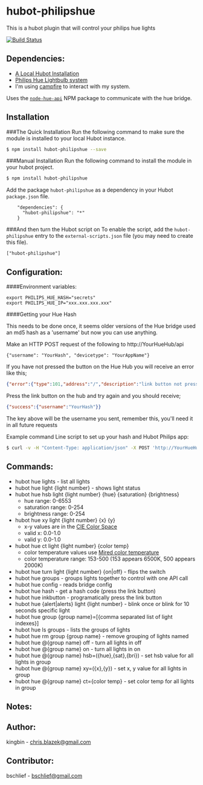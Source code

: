 # hubot-philipshue

This is a hubot plugin that will control your philips hue lights

[![Build Status](https://travis-ci.org/hubot-scripts/hubot-example.png)](https://travis-ci.org/kingbin/hubot-philipshue)

## Dependencies:
- [A Local Hubot Installation](https://github.com/github/hubot/blob/master/docs/README.md "A Local Hubot Installation")
- [Philips Hue Lightbulb system](https://www.meethue.com/en-US "Philips Hue Lightbulb system")
-	I'm using [campfire](https://campfirenow.com/ "campfire") to interact with my system.

Uses the [`node-hue-api`](https://github.com/peter-murray/node-hue-api "Node Hue API") NPM package to communicate with the hue bridge.

## Installation

###The Quick Installation
Run the following command to make sure the module is installed to your local Hubot instance.

```bash
$ npm install hubot-philipshue --save
```

###Manual Installation
Run the following command to install the module in your hubot project.

```bash
$ npm install hubot-philipshue
```

Add the package `hubot-philipshue` as a dependency in your Hubot `package.json` file.

```
    "dependencies": {
      "hubot-philipshue": "*"
    }
```

###And then turn the Hubot script on
To enable the script, add the `hubot-philipshue` entry to the `external-scripts.json` file (you may need to create this file).

```
["hubot-philipshue"]
```

## Configuration:
####Environment variables:

```
export PHILIPS_HUE_HASH="secrets"
export PHILIPS_HUE_IP="xxx.xxx.xxx.xxx"
```

####Getting your Hue Hash

 This needs to be done once, it seems older versions of the Hue bridge used an md5 hash as a 'username' but now you can use anything.

 Make an HTTP POST request of the following to http://YourHueHub/api

```
{"username": "YourHash", "devicetype": "YourAppName"}
```
 
If you have not pressed the button on the Hue Hub you will receive an error like this;

```json
{"error":{"type":101,"address":"/","description":"link button not pressed"}}
```

Press the link button on the hub and try again and you should receive;

```json
{"success":{"username":"YourHash"}}
```

The key above will be the username you sent, remember this, you'll need it in all future requests

Example command Line script to set up your hash and Hubot Philips app:

```bash
$ curl -v -H "Content-Type: application/json" -X POST 'http://YourHueHub/api' -d '{"username": "YourHash", "devicetype": "YourAppName"}'
```

## Commands:
-   hubot hue lights - list all lights
-   hubot hue light {light number}  - shows light status
-   hubot hue hsb light {light number} {hue} {saturation} {brightness} 
    - hue range: 0-6553
    - saturation range: 0-254
    - brightness range: 0-254
-   hubot hue xy light {light number} {x} {y} 
    - x-y values are in the [CIE Color Space](http://developers.meethue.com/coreconcepts.html#color_gets_more_complicated)
    - valid x: 0.0-1.0
    - valid y: 0.0-1.0
-   hubot hue ct light {light number} {color temp}
    - color temperature values use [Mired color temperature](http://en.wikipedia.org/wiki/Mired) 
    - color temperature range: 153-500 (153 appears 6500K, 500 appears 2000K)
-   hubot hue turn light {light number} {on|off} - flips the switch
-   hubot hue groups - groups lights together to control with one API call
-   hubot hue config - reads bridge config
-   hubot hue hash - get a hash code (press the link button)
-   hubot hue inkbutton - programatically press the link button
-   hubot hue {alert|alerts} light {light number} - blink once or blink for 10 seconds specific light
-   hubot hue group {group name}=[{comma separated list of light indexes}]
-   hubot hue ls groups - lists the groups of lights
-   hubot hue rm group {group name} - remove grouping of lights named <group name>
-   hubot hue @{group name} off - turn all lights in <group name> off
-   hubot hue @{group name} on - turn all lights in <group name> on
-   hubot hue @{group name} hsb=({hue},{sat},{bri}) - set hsb value for all lights in group
-   hubot hue @{group name} xy=({x},{y}) - set x, y value for all lights in group
-   hubot hue @{group name} ct={color temp} - set color temp for all lights in group

## Notes:

## Author:
   kingbin - chris.blazek@gmail.com
   
## Contributor:
   bschlief - bschlief@gmail.com

